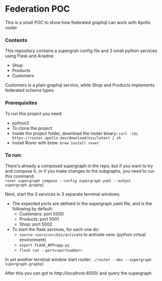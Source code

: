 # Federation POC

This is a small POC to show how federated graphql can work with Apollo router

### Contents

This repository contains a supergrah config file and 3 small python services using Flask and Ariadne:

- Shop
- Products
- Customers

Customers is a plain graphql service, while Shop and Products implements federated schema types

### Prerequisites

To run this project you need:

- python3
- To clone the project
- Inside the project folder, download the router binary: `curl -sSL https://router.apollo.dev/download/nix/latest | sh`
- Install Rover with brew: `brew install rover`

### To run:

There's already a composed supergraph in the repo, but if you want to try and compose it, or if you make changes to the subgraphs, you need to run this command: <br> `rover supergraph compose --config supergraph.yaml --output supergraph.graphql`

Next, start the 3 services in 3 separate terminal windows:

- The expected ports are defined in the supergraph.yaml file, and is the following by default:
  - Customers: port 5000
  - Products: port 5001
  - Shop: port 5002
- To start the flask services, for each one do:
  - `source <service>/bin/activate` to activate venv (python virtual environment)
  - `export FLASK_APP=app.py`
  - `flask run --port=<portnumber>`

In yet another terminal window start router:
`./router --dev --supergraph supergraph.graphql`

After this you can got to http://localhost:4000/ and query the supergraph
